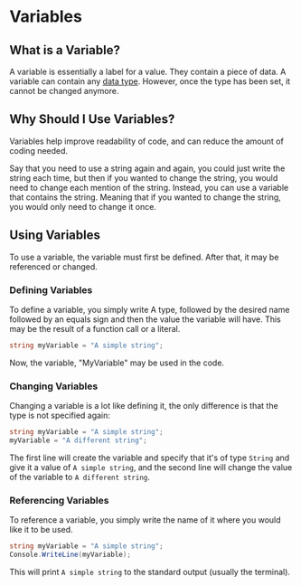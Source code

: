 # Variables

## What is a Variable?

A variable is essentially a label for a value. They contain a piece of data. A variable can contain any [data type](DATATYPES.md). However, once the type has been set, it cannot be changed anymore.

## Why Should I Use Variables?

Variables help improve readability of code, and can reduce the amount of coding needed.

Say that you need to use a string again and again, you could just write the string each time, but then if you wanted to change the string, you would need to change each mention of the string. Instead, you can use a variable that contains the string. Meaning that if you wanted to change the string, you would only need to change it once.

## Using Variables

To use a variable, the variable must first be defined. After that, it may be referenced or changed.

### Defining Variables

To define a variable, you simply write A type, followed by the desired name followed by an equals sign and then the value the variable will have. This may be the result of a function call or a literal.

```cs
string myVariable = "A simple string";
```

Now, the variable, "MyVariable" may be used in the code.

### Changing Variables

Changing a variable is a lot like defining it, the only difference is that the type is not specified again:

```cs
string myVariable = "A simple string";
myVariable = "A different string";
```

The first line will create the variable and specify that it's of type `String` and give it a value of `A simple string`, and the second line will change the value of the variable to `A different string`.

### Referencing Variables

To reference a variable, you simply write the name of it where you would like it to be used.

```cs
string myVariable = "A simple string";
Console.WriteLine(myVariable);
```

This will print `A simple string` to the standard output (usually the terminal).


